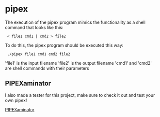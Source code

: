 # pipex

The execution of the pipex program mimics the functionality as a shell command that looks like this:

   ```console
    < file1 cmd1 | cmd2 > file2
   ```

To do this, the pipex program should be executed this way:
   ```console
    ./pipex file1 cmd1 cmd2 file2
   ```

'file1' is the input filename
'file2' is the output filename
'cmd1' and 'cmd2' are shell commands with their parameters

## PIPEXaminator
I also made a tester for this project, make sure to check it out and test your own pipex!

[PIPEXaminator](https://github.com/mariadaan/PIPEXaminator)